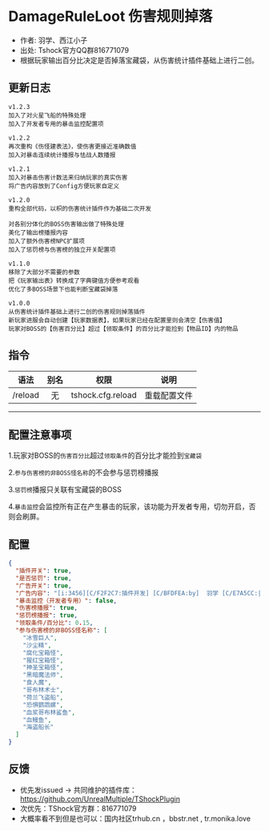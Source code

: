 # DamageRuleLoot 伤害规则掉落

- 作者: 羽学、西江小子
- 出处: Tshock官方QQ群816771079 
- 根据玩家输出百分比决定是否掉落宝藏袋，从伤害统计插件基础上进行二创。

## 更新日志

```
v1.2.3
加入了对火星飞船的特殊处理
加入了开发者专用的暴击监控配置项

v1.2.2
再次重构《伤怪建表法》，使伤害更接近准确数值
加入对暴击连续统计播报与怯战人数播报

v1.2.1
加入对暴击伤害计数法来归纳玩家的真实伤害
将广告内容放到了Config方便玩家自定义

v1.2.0
重构全部代码，以枳的伤害统计插件作为基础二次开发

对各别分体化的BOSS伤害输出做了特殊处理
美化了输出榜播报内容
加入了额外伤害榜NPC扩展项
加入了惩罚榜与伤害榜的独立开关配置项

v1.1.0
移除了大部分不需要的参数
把《玩家输出表》转换成了字典键值方便参考观看
优化了多BOSS场景下也能判断宝藏袋掉落

v1.0.0
从伤害统计插件基础上进行二创的伤害规则掉落插件
新玩家进服会自动创建【玩家数据表】，如果玩家已经在配置里则会清空【伤害值】
玩家对BOSS的【伤害百分比】超过【领取条件】的百分比才能捡到【物品ID】内的物品

```

## 指令

| 语法                             | 别名  |       权限       |                   说明                   |
| -------------------------------- | :---: | :--------------: | :--------------------------------------: |
| /reload  | 无 |   tshock.cfg.reload    |    重载配置文件    |

---
配置注意事项
---
1.玩家对BOSS的`伤害百分比`超过`领取条件`的百分比才能捡到`宝藏袋`
  
2.`参与伤害榜的非BOSS怪名称`的不会参与惩罚榜播报

3.`惩罚榜`播报只关联有宝藏袋的BOSS

4.`暴击监控`会监控所有正在产生暴击的玩家，该功能为开发者专用，切勿开启，否则会刷屏。

## 配置

```json
{
  "插件开关": true,
  "是否惩罚": true,
  "广告开关": true,
  "广告内容": "[i:3456][C/F2F2C7:插件开发] [C/BFDFEA:by]  羽学 [C/E7A5CC:|] [c/00FFFF:西江小子][i:3459]",
  "暴击监控（开发者专用）": false,
  "伤害榜播报": true,
  "惩罚榜播报": true,
  "领取条件/百分比": 0.15,
  "参与伤害榜的非BOSS怪名称": [
    "冰雪巨人",
    "沙尘精",
    "腐化宝箱怪",
    "猩红宝箱怪",
    "神圣宝箱怪",
    "黑暗魔法师",
    "食人魔",
    "哥布林术士",
    "荷兰飞盗船",
    "恐惧鹦鹉螺",
    "血浆哥布林鲨鱼",
    "血鳗鱼",
    "海盗船长"
  ]
}
```
## 反馈
- 优先发issued -> 共同维护的插件库：https://github.com/UnrealMultiple/TShockPlugin
- 次优先：TShock官方群：816771079
- 大概率看不到但是也可以：国内社区trhub.cn ，bbstr.net , tr.monika.love